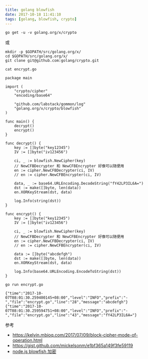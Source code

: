 ```yaml
---
title: golang blowfish
date: 2017-10-18 11:41:10
tags: [golang, blowfish, crypto]
---
```


`go get -u -v golang.org/x/crypto`

或

```
mkdir -p $GOPATH/src/golang.org/x/
cd $GOPATH/src/golang.org/x/
git clone git@github.com:golang/crypto.git
```

<!--more-->

`cat encrypt.go`

```
package main

import (
    "crypto/cipher"
    "encoding/base64"

    "github.com/labstack/gommon/log"
    "golang.org/x/crypto/blowfish"
)

func main() {
    decrypt()
    encrypt()
}

func decrypt() {
    key := []byte("key12345")
    IV := []byte("iv123456")

    ci, _ := blowfish.NewCipher(key)
    // NewCFBDecrypter 和 NewCFBEncrypter 好像可以随便用
    en := cipher.NewCFBDecrypter(ci, IV)
    // en := cipher.NewCFBEncrypter(ci, IV)

    data, _ := base64.URLEncoding.DecodeString("fY42LP3IL6A=")
    dst := make([]byte, len(data))
    en.XORKeyStream(dst, data)

    log.Info(string(dst))
}

func encrypt() {
    key := []byte("key12345")
    IV := []byte("iv123456")

    ci, _ := blowfish.NewCipher(key)
    // NewCFBDecrypter 和 NewCFBEncrypter 好像可以随便用
    en := cipher.NewCFBDecrypter(ci, IV)
    // en := cipher.NewCFBEncrypter(ci, IV)

    data := []byte("abcdefgh")
    dst := make([]byte, len(data))
    en.XORKeyStream(dst, data)

    log.Info(base64.URLEncoding.EncodeToString(dst))
}
```


`go run encrypt.go`

```
{"time":"2017-10-07T08:01:30.259400145+08:00","level":"INFO","prefix":"-","file":"encrypt.go","line":"28","message":"abcdefgh"}
{"time":"2017-10-07T08:01:30.259594751+08:00","level":"INFO","prefix":"-","file":"encrypt.go","line":"43","message":"fY42LP3IL6A="}
```


参考

* <https://kelvin.mbioq.com/2017/07/09/block-cipher-mode-of-operation.html>
* <https://gist.github.com/mickelsonm/e1bf365a149f3fe59119>
* [node.js blowfish 加密](../../../../2017/08/21/node-js-blowfish-加密/)


